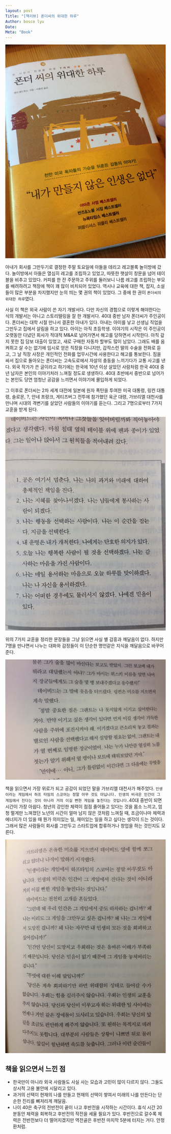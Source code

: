 ```yaml
---
layout: post
Title: "[책리뷰] 폰더씨의 위대한 하루"
Author: bosco lyu
Date:
Meta: "Book"
---
```



![cover](../images/fulls/2017-09-24-01.jpg)

아내가 회사를 그만두기로 결정한 주말 토요일에 아들을 데리고 레고블록 놀이방에 갔다. 놀이방에서 아들은 열심히 레고를 조립하고 있었고, 따뜻한 햇살이 창문을 넘어 테이블을 비추고 있었다. 커피를 한 잔 주문하고 주위를 둘러보니 나름 레고를 조립하는 부모를 배려하려고 책장에 책이 꽤 많이 비치되어 있었다. 역시나 교육에 대한 책, 잡지, 소설들이 많은 부분을 차지했지만 눈의 띄는 몇 권의 책이 있었다. 그 중에 한 권이 `폰더씨의 위대한 하루`였다.

사실 이 책은 외국 사람이 쓴 자기 개발서다. 다만 자신의 경험으로 이렇게 해야한다는 식의 개발서는 아니고 스토리텔링을 잘 한 개발서다. 
40대 중반 남자 폰더씨가 주인공이다. 폰더씨는 대학 시절 만나서 결혼한 아내가 있다. 아내는 아이를 낳고 선생님 직업을 그만두고 집에서 살림을 하고 있다. 아이는 아직 초등학생. 이야기의 시작은 이 주인공이 오랫동안 다녔던 회사가 적대적 M&A로 넘어가면서 해고를 당하면서 시작한다. 아직 갚지 못한 집 담보 대출이 있었고, 새로 구매한 자동차 할부도 많이 남았다. 그래도 배를 움켜쥐고 살 수는 없기에 임시로 얻은 직장을 다니지만, 갑작스런 딸의 수술을 전화로 듣고, 그 날 직장 사장은 개인적인 전화를 업무시간에 사용한다고 해고를 통보한다. 짐을 싸서 집으로 돌아오는 폰더씨는 고속도로에서 자살의 충동을 느끼기다가 교통 사고를 낸다. 외국 작가가 쓴 글이라고 하기에는 한국에 10년 이상 살았던 사람처럼 한국 40대 중년 남자은 본인의 이야기처러 느껴질 정도로 생생하다. 40대 초반에서 중반으로 넘어가는 본인도 당연 엄청난 공감을 느끼면서 이야기에 몰입하게 되었다.

그 이후로 폰더씨는 2차 세계 대전에 일본에 원자 폭탄을 투여한 미국 대통령, 링컨 대통령,  솔로몬, ?,  안네 프랑크, 게티즈버그 전투에 참가했던 육군 대령, 가브리엘 대천사를 만나며 시대의 격변기를 살았던 사람들의 이야기를 듣는다. 그리고 7명으로부터 7가지 교훈을 받게 된다. 

<img src="/images/fulls/2017-09-24-02.jpg" class="fit image">

위의 7가지 교훈을 정리한 문장들을 그냥 읽으면 사실 별 감흥과 깨달음이 없다. 하지만 7명을 만나면서 나누는 대화와 감정들이 이 단순한 명언같은 지식을 깨달음으로 바꾸어준다. 

<img src="/images/fulls/2017-09-24-03.jpg" class="fit image">


책을 읽으면서 가장 위로가 되고 공감이 되었던 말을 가브리엘 대천사가 해주었다. `인생이라는 게임에서 하프 타임의 스코어는 정말 아무 것도 아닙니다. 인생의 비극은 인간이 그 게임에서 진다는 것이 아니라 거의 이길 뻔한 게임을 놓친다는 것입니다.`40대 중반이 되면 시간이 가장 아쉽다. 청년의 강인한 체력이 점점 줄어들고 있다는 것을 몸소 느끼고, 엄청 멀게만 느껴졌던 노년의 시간이 얼마 남지 않은 것처럼 느껴질 때, 조금이나마 체력과 에너지가 더 있을 때 뭔가 의미있는 일, 재미있는 일을 하고 싶다는 생각이 드는 것이다. 그래서 많은 사람들이 회사를 그만두고 스타트업에 합류하거나 창업을 하는 것인지도 모른다. 

<img src="/images/fulls/2017-09-24-04.jpg" class="fit image">

## 책을 읽으면서 느낀 점

* 한국만이 아니라 외국 사람들도 사실 사는 모습과 고민이 많이 다르지 않다. 그들도 상시적 고용 불안에 시달리고 있다.
* 과거의 선택이 현재의 나를 만들고 현재의 선택이 쌓여서 미래의 나를 만든다는 단순한 진리를 뼈저리게 깨달음.
* 나이 40은 축구의 전반전이 끝이 나고 후반전을 시작하는 시간이다. 휴식 시간 20분동안  체력을 회복하고 후반전의 작전을 세울 필요가 있다. 후반전으로 갈수록 체력은 전반전보다 더 떨어지겠지만 역전골은 후반전 마지막 5분에 터지는 거다. 안정환처럼.